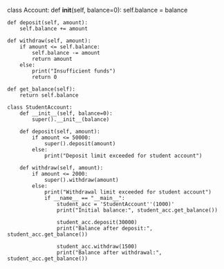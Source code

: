 class Account:
    def __init__(self, balance=0):
        self.balance = balance

    def deposit(self, amount):
        self.balance += amount

    def withdraw(self, amount):
        if amount <= self.balance:
            self.balance -= amount
            return amount
        else:
            print("Insufficient funds")
            return 0

    def get_balance(self):
        return self.balance

    class StudentAccount:
        def __init__(self, balance=0):
            super().__init__(balance)

        def deposit(self, amount):
            if amount <= 50000:
                super().deposit(amount)
            else:
                print("Deposit limit exceeded for student account")

        def withdraw(self, amount):
            if amount <= 2000:
                super().withdraw(amount)
            else:
                print("Withdrawal limit exceeded for student account")
                if __name__ == "__main__":
                    student_acc = 'StudentAccount''(1000)'
                    print("Initial balance:", student_acc.get_balance())

                    student_acc.deposit(30000)
                    print("Balance after deposit:", student_acc.get_balance())

                    student_acc.withdraw(1500)
                    print("Balance after withdrawal:", student_acc.get_balance())
